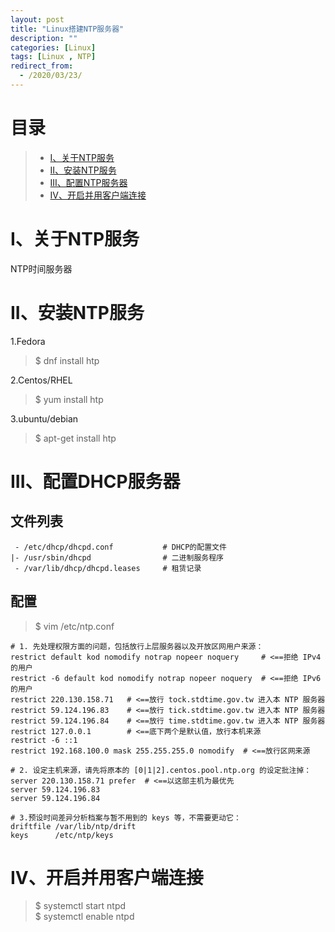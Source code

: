 ```yaml
---
layout: post
title: "Linux搭建NTP服务器"
description: ""
categories: [Linux]
tags: [Linux , NTP]
redirect_from:
  - /2020/03/23/
---
```


# 目录  

> * [I、关于NTP服务](#one)  
> * [II、安装NTP服务](#two)  
> * [III、配置NTP服务器](#three)  
> * [IV、开启并用客户端连接](#four)  


<a name="one"></a>

# I、关于NTP服务

NTP时间服务器


<a name="two"></a>

# II、安装NTP服务  

1.Fedora  
> $ dnf install htp  

2.Centos/RHEL  
> $ yum install htp  

3.ubuntu/debian  
> $ apt-get install htp  


<a name="three"></a>

# III、配置DHCP服务器  

## 文件列表  

~~~
 - /etc/dhcp/dhcpd.conf           # DHCP的配置文件
|- /usr/sbin/dhcpd                # 二进制服务程序
 - /var/lib/dhcp/dhcpd.leases     # 租赁记录
~~~

## 配置  

> $ vim /etc/ntp.conf

~~~
# 1. 先处理权限方面的问题，包括放行上层服务器以及开放区网用户来源：
restrict default kod nomodify notrap nopeer noquery     # <==拒绝 IPv4 的用户
restrict -6 default kod nomodify notrap nopeer noquery  # <==拒绝 IPv6 的用户
restrict 220.130.158.71   # <==放行 tock.stdtime.gov.tw 进入本 NTP 服务器
restrict 59.124.196.83    # <==放行 tick.stdtime.gov.tw 进入本 NTP 服务器
restrict 59.124.196.84    # <==放行 time.stdtime.gov.tw 进入本 NTP 服务器
restrict 127.0.0.1        # <==底下两个是默认值，放行本机来源
restrict -6 ::1
restrict 192.168.100.0 mask 255.255.255.0 nomodify  # <==放行区网来源

# 2. 设定主机来源，请先将原本的 [0|1|2].centos.pool.ntp.org 的设定批注掉：
server 220.130.158.71 prefer  # <==以这部主机为最优先
server 59.124.196.83
server 59.124.196.84

# 3.预设时间差异分析档案与暂不用到的 keys 等，不需要更动它：
driftfile /var/lib/ntp/drift
keys      /etc/ntp/keys
~~~


<a name="four"></a>

# IV、开启并用客户端连接 

> $ systemctl start ntpd  
> $ systemctl enable ntpd  
